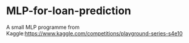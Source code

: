 # MLP-for-loan-prediction
A small MLP programme from Kaggle:https://www.kaggle.com/competitions/playground-series-s4e10
